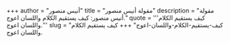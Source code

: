 +++
author = "أنيس منصور"
title = "مقولة أنيس منصور"
description = "مقولة أنيس منصور: كيف يستقيم الكلام واللسان اعوج."
quote = '''كيف يستقيم الكلام واللسان اعوج.'''
slug = "كيف-يستقيم-الكلام-واللسان-اعوج"
+++
كيف يستقيم الكلام واللسان اعوج.
